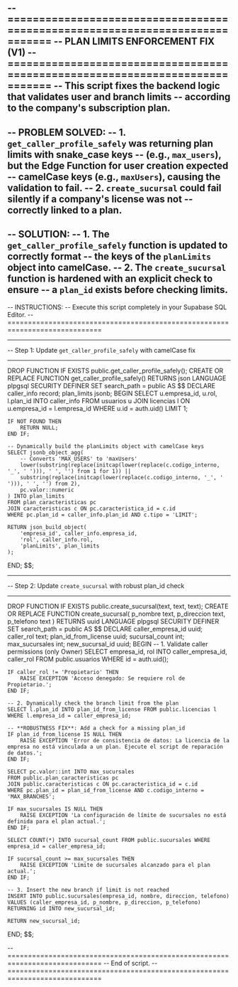 -- =============================================================================
-- PLAN LIMITS ENFORCEMENT FIX (V1)
-- =============================================================================
-- This script fixes the backend logic that validates user and branch limits
-- according to the company's subscription plan.
--
-- PROBLEM SOLVED:
-- 1. `get_caller_profile_safely` was returning plan limits with snake_case keys
--    (e.g., `max_users`), but the Edge Function for user creation expected
--    camelCase keys (e.g., `maxUsers`), causing the validation to fail.
-- 2. `create_sucursal` could fail silently if a company's license was not
--    correctly linked to a plan.
--
-- SOLUTION:
-- 1. The `get_caller_profile_safely` function is updated to correctly format
--    the keys of the `planLimits` object into camelCase.
-- 2. The `create_sucursal` function is hardened with an explicit check to ensure
--    a `plan_id` exists before checking limits.
--
-- INSTRUCTIONS:
-- Execute this script completely in your Supabase SQL Editor.
-- =============================================================================

-- -----------------------------------------------------------------------------
-- Step 1: Update `get_caller_profile_safely` with camelCase fix
-- -----------------------------------------------------------------------------
DROP FUNCTION IF EXISTS public.get_caller_profile_safely();
CREATE OR REPLACE FUNCTION get_caller_profile_safely()
RETURNS json
LANGUAGE plpgsql
SECURITY DEFINER
SET search_path = public
AS $$
DECLARE
    caller_info record;
    plan_limits jsonb;
BEGIN
    SELECT u.empresa_id, u.rol, l.plan_id INTO caller_info
    FROM usuarios u
    JOIN licencias l ON u.empresa_id = l.empresa_id
    WHERE u.id = auth.uid()
    LIMIT 1;

    IF NOT FOUND THEN
        RETURN NULL;
    END IF;

    -- Dynamically build the planLimits object with camelCase keys
    SELECT jsonb_object_agg(
        -- Converts 'MAX_USERS' to 'maxUsers'
        lower(substring(replace(initcap(lower(replace(c.codigo_interno, '_', ' '))), ' ', '') from 1 for 1)) || 
        substring(replace(initcap(lower(replace(c.codigo_interno, '_', ' '))), ' ', '') from 2),
        pc.valor::numeric
    ) INTO plan_limits
    FROM plan_caracteristicas pc
    JOIN caracteristicas c ON pc.caracteristica_id = c.id
    WHERE pc.plan_id = caller_info.plan_id AND c.tipo = 'LIMIT';

    RETURN json_build_object(
        'empresa_id', caller_info.empresa_id,
        'rol', caller_info.rol,
        'planLimits', plan_limits
    );
END;
$$;


-- -----------------------------------------------------------------------------
-- Step 2: Update `create_sucursal` with robust plan_id check
-- -----------------------------------------------------------------------------
DROP FUNCTION IF EXISTS public.create_sucursal(text, text, text);
CREATE OR REPLACE FUNCTION create_sucursal(
    p_nombre text,
    p_direccion text,
    p_telefono text
)
RETURNS uuid
LANGUAGE plpgsql
SECURITY DEFINER
SET search_path = public
AS $$
DECLARE
    caller_empresa_id uuid;
    caller_rol text;
    plan_id_from_license uuid;
    sucursal_count int;
    max_sucursales int;
    new_sucursal_id uuid;
BEGIN
    -- 1. Validate caller permissions (only Owner)
    SELECT empresa_id, rol INTO caller_empresa_id, caller_rol
    FROM public.usuarios WHERE id = auth.uid();

    IF caller_rol != 'Propietario' THEN
        RAISE EXCEPTION 'Acceso denegado: Se requiere rol de Propietario.';
    END IF;

    -- 2. Dynamically check the branch limit from the plan
    SELECT l.plan_id INTO plan_id_from_license FROM public.licencias l WHERE l.empresa_id = caller_empresa_id;

    -- **ROBUSTNESS FIX**: Add a check for a missing plan_id
    IF plan_id_from_license IS NULL THEN
        RAISE EXCEPTION 'Error de consistencia de datos: La licencia de la empresa no está vinculada a un plan. Ejecute el script de reparación de datos.';
    END IF;

    SELECT pc.valor::int INTO max_sucursales
    FROM public.plan_caracteristicas pc
    JOIN public.caracteristicas c ON pc.caracteristica_id = c.id
    WHERE pc.plan_id = plan_id_from_license AND c.codigo_interno = 'MAX_BRANCHES';

    IF max_sucursales IS NULL THEN
        RAISE EXCEPTION 'La configuración de límite de sucursales no está definida para el plan actual.';
    END IF;

    SELECT COUNT(*) INTO sucursal_count FROM public.sucursales WHERE empresa_id = caller_empresa_id;

    IF sucursal_count >= max_sucursales THEN
        RAISE EXCEPTION 'Límite de sucursales alcanzado para el plan actual.';
    END IF;
    
    -- 3. Insert the new branch if limit is not reached
    INSERT INTO public.sucursales(empresa_id, nombre, direccion, telefono)
    VALUES (caller_empresa_id, p_nombre, p_direccion, p_telefono)
    RETURNING id INTO new_sucursal_id;

    RETURN new_sucursal_id;
END;
$$;

-- =============================================================================
-- End of script.
-- =============================================================================